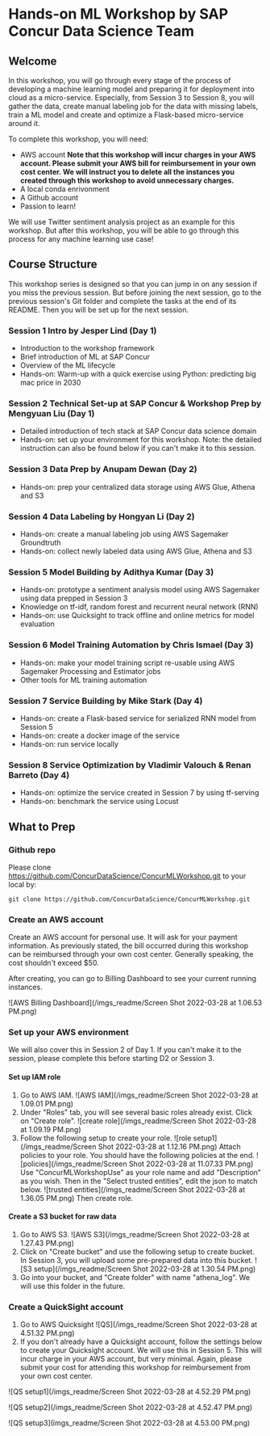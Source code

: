 # Hands-on ML Workshop by SAP Concur Data Science Team

## Welcome

In this workshop, you will go through every stage of the process of developing a machine learning model and preparing it for deployment into cloud as a micro-service. Especially, from Session 3 to Session 8, you will gather the data, create manual labeling job for the data with missing labels, train a ML model and create and optimize a Flask-based micro-service around it.

To complete this workshop, you will need:

- AWS account **Note that this workshop will incur charges in your AWS account. Please submit your AWS bill for reimbursement in your own cost center. We will instruct you to delete all the instances you created through this workshop to avoid unnecessary charges.**
- A local conda enrivonment
- A Github account
- Passion to learn!

We will use Twitter sentiment analysis project as an example for this workshop. But after this workshop, you will be able to go through this process for any machine learning use case!

## Course Structure

This workshop series is designed so that you can jump in on any session if you miss the previous session. But before joining the next session, go to the previous session's Git folder and complete the tasks at the end of its README. Then you will be set up for the next session.

### Session 1 Intro by Jesper Lind (Day 1)

- Introduction to the workshop framework
- Brief introduction of ML at SAP Concur
- Overview of the ML lifecycle
- Hands-on: Warm-up with a quick exercise using Python: predicting big mac price in 2030

### Session 2 Technical Set-up at SAP Concur & Workshop Prep by Mengyuan Liu (Day 1)

- Detailed introduction of tech stack at SAP Concur data science domain
- Hands-on: set up your environment for this workshop. Note: the detailed instruction can also be found below if you can't make it to this session.

### Session 3 Data Prep by Anupam Dewan (Day 2)

- Hands-on: prep your centralized data storage using AWS Glue, Athena and S3

### Session 4 Data Labeling by Hongyan Li (Day 2)

- Hands-on: create a manual labeling job using AWS Sagemaker Groundtruth
- Hands-on: collect newly labeled data using AWS Glue, Athena and S3

### Session 5 Model Building by Adithya Kumar (Day 3)

- Hands-on: prototype a sentiment analysis model using AWS Sagemaker using data prepped in Session 3
- Knowledge on tf-idf, random forest and recurrent neural network (RNN)
- Hands-on: use Quicksight to track offline and online metrics for model evaluation

### Session 6 Model Training Automation by Chris Ismael (Day 3)

- Hands-on: make your model training script re-usable using AWS Sagemaker Processing and Estimator jobs
- Other tools for ML training automation

### Session 7 Service Building by Mike Stark (Day 4)

- Hands-on: create a Flask-based service for serialized RNN model from Session 5
- Hands-on: create a docker image of the service
- Hands-on: run service locally

### Session 8 Service Optimization by Vladimir Valouch & Renan Barreto (Day 4)

- Hands-on: optimize the service created in Session 7 by using tf-serving
- Hands-on: benchmark the service using Locust




## What to Prep

### Github repo

Please clone https://github.com/ConcurDataScience/ConcurMLWorkshop.git to your local by:

`git clone https://github.com/ConcurDataScience/ConcurMLWorkshop.git`

### Create an AWS account

Create an AWS account for personal use. It will ask for your payment information. As previously stated, the bill occurred during this workshop can be reimbursed through your own cost center. Generally speaking, the cost shouldn't exceed $50.  

After creating, you can go to Billing Dashboard to see your current running instances.

![AWS Billing Dashboard](/imgs_readme/Screen Shot 2022-03-28 at 1.06.53 PM.png)

### Set up your AWS environment 
We will also cover this in Session 2 of Day 1. If you can't make it to the session, please complete this before starting D2 or Session 3.

#### Set up IAM role

1. Go to AWS IAM.
![AWS IAM](/imgs_readme/Screen Shot 2022-03-28 at 1.09.01 PM.png)
2. Under "Roles" tab, you will see several basic roles already exist. Click on "Create role".
![create role](/imgs_readme/Screen Shot 2022-03-28 at 1.09.19 PM.png)
3. Follow the following setup to create your role.
![role setup1](/imgs_readme/Screen Shot 2022-03-28 at 1.12.16 PM.png)
Attach policies to your role. You should have the following policies at the end.
![policies](/imgs_readme/Screen Shot 2022-03-28 at 11.07.33 PM.png)
Use "ConcurMLWorkshopUse" as your role name and add "Description" as you wish. Then in the "Select trusted entities", edit the json to match below.
![trusted entities](/imgs_readme/Screen Shot 2022-03-28 at 1.36.05 PM.png)
Then create role.

#### Create a S3 bucket for raw data

1. Go to AWS S3.
![AWS S3](/imgs_readme/Screen Shot 2022-03-28 at 1.27.43 PM.png)
2. Click on "Create bucket" and use the following setup to create bucket. In Session 3, you will upload some pre-prepared data into this bucket.
![S3 setup](/imgs_readme/Screen Shot 2022-03-28 at 1.30.54 PM.png)
3. Go into your bucket, and "Create folder" with name "athena_log". We will use this folder in the future.


### Create a QuickSight account
1. Go to AWS Quicksight
![QS](/imgs_readme/Screen Shot 2022-03-28 at 4.51.32 PM.png)
2. If you don't already have a Quicksight account, follow the settings below to create your Quicksight account. We will use this in Session 5. This will incur charge in your AWS account, but very minimal. Again, please submit your cost for attending this workshop for reimbursement from your own cost center.

![QS setup1](/imgs_readme/Screen Shot 2022-03-28 at 4.52.29 PM.png)

![QS setup2](/imgs_readme/Screen Shot 2022-03-28 at 4.52.47 PM.png)

![QS setup3](imgs_readme/Screen Shot 2022-03-28 at 4.53.00 PM.png)
